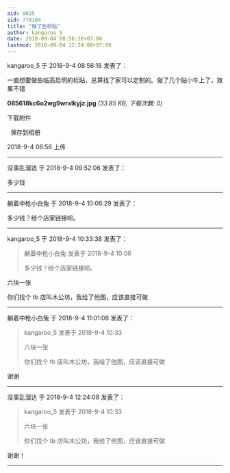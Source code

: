 ```yaml
---
aid: 9025
zid: 770164
title: "做了些标贴"
author: kangaroo_5
date: 2018-09-04 08:56:18+07:00
lastmod: 2018-09-04 12:24:00+07:00
---
```


kangaroo_5 于 2018-9-4 08:56:18 发表了：

一直想要做些临高启明的标贴，总算找了家可以定制的。做了几个贴小牛上了，效果不错

**085618kc6o2wg9wrxlkyjz.jpg** _(33.85 KB, 下载次数: 0)_

下载附件

&nbsp;
保存到相册

2018-9-4 08:56 上传

---

没事乱溜达 于 2018-9-4 09:52:06 发表了：

多少钱

---

躺着中枪小白兔 于 2018-9-4 10:06:29 发表了：

多少钱？给个店家链接呗。

---

kangaroo_5 于 2018-9-4 10:33:38 发表了：

> 躺着中枪小白兔 发表于 2018-9-4 10:06
>
> 多少钱？给个店家链接呗。

六块一张

你们找个 tb 店叫木公坊，我给了他图，应该直接可做

---

躺着中枪小白兔 于 2018-9-4 11:01:08 发表了：

> kangaroo_5 发表于 2018-9-4 10:33
>
> 六块一张
>
> 你们找个 tb 店叫木公坊，我给了他图，应该直接可做

谢谢

---

没事乱溜达 于 2018-9-4 12:24:08 发表了：

> kangaroo_5 发表于 2018-9-4 10:33
>
> 六块一张
>
> 你们找个 tb 店叫木公坊，我给了他图，应该直接可做

谢谢！

---
